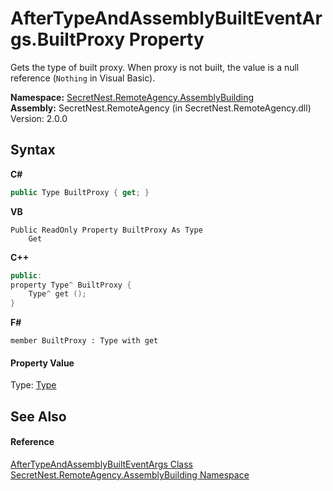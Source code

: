 # AfterTypeAndAssemblyBuiltEventArgs.BuiltProxy Property 
 

Gets the type of built proxy. When proxy is not built, the value is a null reference (`Nothing` in Visual Basic).

**Namespace:**&nbsp;<a href="N_SecretNest_RemoteAgency_AssemblyBuilding">SecretNest.RemoteAgency.AssemblyBuilding</a><br />**Assembly:**&nbsp;SecretNest.RemoteAgency (in SecretNest.RemoteAgency.dll) Version: 2.0.0

## Syntax

**C#**<br />
``` C#
public Type BuiltProxy { get; }
```

**VB**<br />
``` VB
Public ReadOnly Property BuiltProxy As Type
	Get
```

**C++**<br />
``` C++
public:
property Type^ BuiltProxy {
	Type^ get ();
}
```

**F#**<br />
``` F#
member BuiltProxy : Type with get

```


#### Property Value
Type: <a href="https://docs.microsoft.com/dotnet/api/system.type" target="_blank">Type</a>

## See Also


#### Reference
<a href="T_SecretNest_RemoteAgency_AssemblyBuilding_AfterTypeAndAssemblyBuiltEventArgs">AfterTypeAndAssemblyBuiltEventArgs Class</a><br /><a href="N_SecretNest_RemoteAgency_AssemblyBuilding">SecretNest.RemoteAgency.AssemblyBuilding Namespace</a><br />